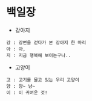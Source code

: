 # 백일장



- 강아지

```
강 : 강변을 걷다가 본 강아지 한 마리
아 : 아, 
지 : 지금 행복해 보이는구나..
```



- 고양이

```
고 : 고기를 물고 있는 우리 고양이
양 : 양~ 냥~
이 : 이 귀여운 것!
```

